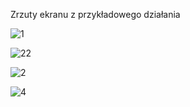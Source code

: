 Zrzuty ekranu z przykładowego działania 

![1](https://github.com/vaderek22/safechatapp/assets/42940388/7ed11638-f4c8-4eeb-9f05-d3cdd214f36f)

![22](https://github.com/vaderek22/safechatapp/assets/42940388/0395436d-a413-4dad-b393-15e2fc73e7bf)

![2](https://github.com/vaderek22/safechatapp/assets/42940388/2e5c8104-c973-446a-811f-60f02fc351ad)

![4](https://github.com/vaderek22/safechatapp/assets/42940388/04eab976-208c-4e20-8e5d-fe66e766b1b2)
